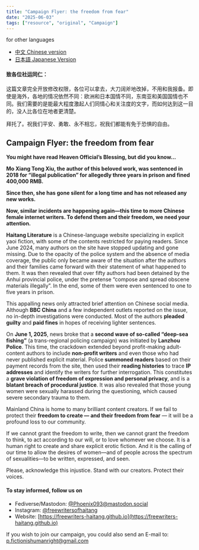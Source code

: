 ```yaml
---
title: "Campaign Flyer: the freedom from fear" 
date: "2025-06-03"
tags: ["resource", "original", "Campaign"] 
---
```


for other languages

- [中文 Chinese version](https://freewriters-haitang.github.io/posts/000010-flyer/)
- [日本語 Japanese Version](https://freewriters-haitang.github.io/japanese/posts/000010-flyer/)

#### 致各位社运同仁：

这篇文章完全开放修改权限，各位可以拿去，大刀阔斧地改掉，不用和我报备。即使是海外，各地的情况依然不同：欧洲和日本国情不同，东南亚和美国国情也不同。我们需要的是能最大程度激起人们同情心和关注度的文字，而如何达到这一目的，没人比各位在地者更清楚。

拜托了。祝我们平安、勇敢、永不相忘，祝我们都能有免于恐惧的自由。

## Campaign Flyer: the freedom from fear

**You might have read Heaven Official’s Blessing, but did you know...**

**Mo Xiang Tong Xiu, the author of this beloved work, was sentenced in 2018 for “illegal publication” for allegedly three years in prison and fined 400,000 RMB.**

**Since then, she has gone silent for a long time and has not released any new works.**

**Now, similar incidents are happening again—this time to more Chinese female internet writers. To defend them and their freedom, we need your attention.**

**Haitang Literature** is a Chinese-language website specializing in explicit yaoi fiction, with some of the contents restricted for paying readers. Since June 2024, many authors on the site have stopped updating and gone missing. Due to the opacity of the police system and the absence of media coverage, the public only became aware of the situation after the authors and their families came forward with their statement of what happened to them. It was then revealed that over fifty authors had been detained by the Anhui provincial police, under the pretense “compose and spread obscene materials illegally”. In the end, some of them were even sentenced to one to five years in prison.

This appalling news only attracted brief attention on Chinese social media. Although **BBC China** and a few independent outlets reported on the issue, no in-depth investigations were conducted. Most of the authors **pleaded guilty** and **paid fines** in hopes of receiving lighter sentences.

On **June 1, 2025**, news broke that a **second wave of so-called “deep-sea fishing”** (a trans-regional policing campaign) was initiated by **Lanzhou Police**. This time, the crackdown extended beyond profit-making adult-content authors to include **non-profit writers** and even those who had never published explicit material. Police **summoned readers** based on their payment records from the site, then used their **reading histories** to trace **IP addresses** and identify the writers for further interrogation. This constitutes a **grave violation of freedom of expression and personal privacy**, and is a **blatant breach of procedural justice**. It was also revealed that those young women were sexually harassed during the questioning, which caused severe secondary trauma to them. 

Mainland China is home to many brilliant content creators. If we fail to protect their **freedom to create — and their freedom from fear** — it will be a profound loss to our community.

If we cannot grant the freedom to write, then we cannot grant the freedom to think, to act according to our will, or to love whomever we choose. It is a human right to create and share explicit erotic fiction. And it is the calling of our time to allow the desires of women—and of people across the spectrum of sexualities—to be written, expressed, and seen.

Please, acknowledge this injustice. Stand with our creators. Protect their voices.

#### To stay informed, follow us on 

- Fediverse/Mastodon: [@Phoenix093@mastodon.social](https://mastodon.social/@Phoenix093)
- Instagram: [@freewritersofhaitang](https://www.instagram.com/freewritersofhaitang/)
- Website: [https://freewriters-haitang.github.io](https://freewriters-haitang.github.io)

If you wish to join our campaign, you could also send an E-mail to: [p.fictionishumanright@gmail.com](mailto:p.fictionishumanright@gmail.com)
